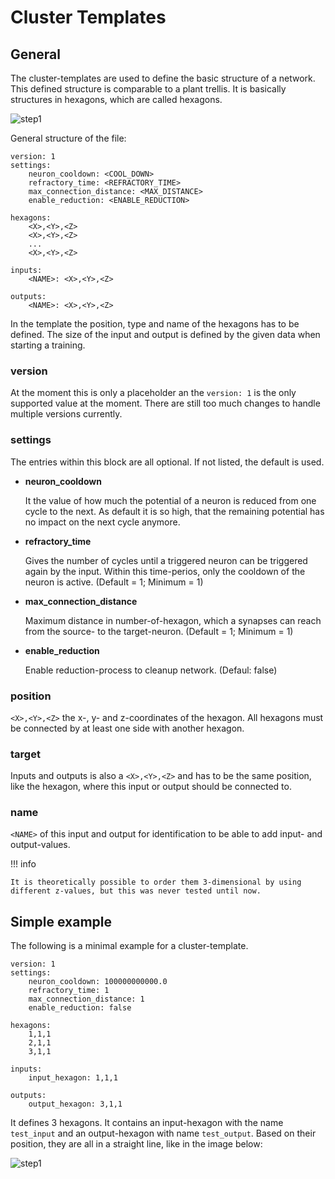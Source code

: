 # Cluster Templates

## General

The cluster-templates are used to define the basic structure of a network. This defined structure is
comparable to a plant trellis. It is basically structures in hexagons, which are called hexagons.

![step1](cluster_template_general.drawio)

General structure of the file:

```
version: 1
settings:
    neuron_cooldown: <COOL_DOWN>
    refractory_time: <REFRACTORY_TIME>
    max_connection_distance: <MAX_DISTANCE>
    enable_reduction: <ENABLE_REDUCTION>

hexagons:
    <X>,<Y>,<Z>
    <X>,<Y>,<Z>
    ...
    <X>,<Y>,<Z>

inputs:
    <NAME>: <X>,<Y>,<Z>

outputs:
    <NAME>: <X>,<Y>,<Z>
```

In the template the position, type and name of the hexagons has to be defined. The size of the input
and output is defined by the given data when starting a training.

### version

At the moment this is only a placeholder an the `version: 1` is the only supported value at the
moment. There are still too much changes to handle multiple versions currently.

### settings

The entries within this block are all optional. If not listed, the default is used.

-   **neuron_cooldown**

    It the value of how much the potential of a neuron is reduced from one cycle to the next. As
    default it is so high, that the remaining potential has no impact on the next cycle anymore.

-   **refractory_time**

    Gives the number of cycles until a triggered neuron can be triggered again by the input. Within
    this time-perios, only the cooldown of the neuron is active. (Default = 1; Minimum = 1)

-   **max_connection_distance**

    Maximum distance in number-of-hexagon, which a synapses can reach from the source- to the
    target-neuron. (Default = 1; Minimum = 1)

-   **enable_reduction**

    Enable reduction-process to cleanup network. (Defaul: false)

### position

`<X>,<Y>,<Z>` the x-, y- and z-coordinates of the hexagon. All hexagons must be connected by at
least one side with another hexagon.

### target

Inputs and outputs is also a `<X>,<Y>,<Z>` and has to be the same position, like the hexagon, where
this input or output should be connected to.

### name

`<NAME>` of this input and output for identification to be able to add input- and output-values.

!!! info

    It is theoretically possible to order them 3-dimensional by using different z-values, but this was never tested until now.

## Simple example

The following is a minimal example for a cluster-template.

```
version: 1
settings:
    neuron_cooldown: 100000000000.0
    refractory_time: 1
    max_connection_distance: 1
    enable_reduction: false

hexagons:
    1,1,1
    2,1,1
    3,1,1

inputs:
    input_hexagon: 1,1,1

outputs:
    output_hexagon: 3,1,1
```

It defines 3 hexagons. It contains an input-hexagon with the name `test_input` and an output-hexagon
with name `test_output`. Based on their position, they are all in a straight line, like in the image
below:

![step1](cluster_template_example.drawio)
